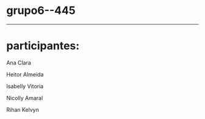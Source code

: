 # grupo6--445
---
# participantes:
<p>Ana Clara</p>
<p>Heitor Almeida</p>
<p> Isabelly Vitoria</p>
<p>Nicolly Amaral</p>
<p>Rihan Kelvyn</p>
